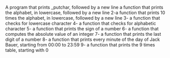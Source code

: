 A program that prints _putchar, followed by a new line
a function that prints the alphabet, in lowercase, followed by a new line
2-a function that prints 10 times the alphabet, in lowercase, followed by a new line
3-  a function that checks for lowercase character
4- a function that checks for alphabetic character
5- a function that prints the sign of a number
6- a function that computes the absolute value of an integer
7- a function that prints the last digit of a number
8- a function that prints every minute of the day of Jack Bauer, starting from 00:00 to 23:59
9- a function that prints the 9 times table, starting with 0
